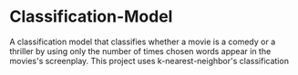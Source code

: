 # Classification-Model

A classification model that classifies whether a movie is a comedy or a thriller by using only the number of times chosen words appear in the movies's screenplay. This project uses k-nearest-neighbor's classification
